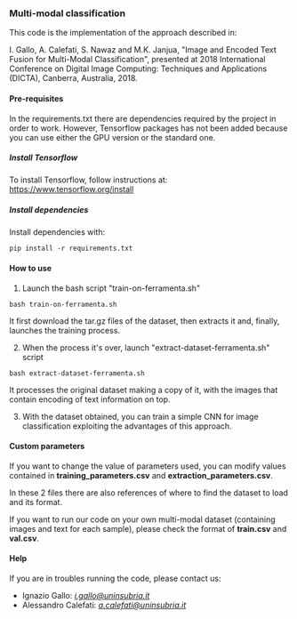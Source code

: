 ### Multi-modal classification

This code is the implementation of the approach described in: 

I. Gallo, A. Calefati, S. Nawaz and M.K. Janjua, 
"Image and Encoded Text Fusion for Multi-Modal Classification",
presented at 
2018 International Conference on Digital Image Computing: Techniques and Applications (DICTA), Canberra, Australia, 2018.


#### Pre-requisites

In the requirements.txt there are dependencies required by the project in order to work.
However, Tensorflow packages has not been added because you can use either the GPU version
or the standard one.


##### Install Tensorflow

To install Tensorflow, follow instructions at: https://www.tensorflow.org/install


##### Install dependencies

Install dependencies with:
 
`pip install -r requirements.txt`


#### How to use

1. Launch the bash script "train-on-ferramenta.sh"

`bash train-on-ferramenta.sh`

It first download the tar.gz files of the dataset, then extracts it and, finally, launches
the training process.

2. When the process it's over, launch "extract-dataset-ferramenta.sh" script

`bash extract-dataset-ferramenta.sh`

It processes the original dataset making a copy of it, with the images that contain 
encoding of text information on top.

3. With the dataset obtained, you can train a simple CNN for image classification exploiting
the advantages of this approach.


#### Custom parameters

If you want to change the value of parameters used, you can modify values 
contained in **training_parameters.csv** and **extraction_parameters.csv**.

In these 2 files there are also references of where to find the dataset to load and its format.

If you want to run our code on your own multi-modal dataset (containing images and text for each sample),
please check the format of **train.csv** and **val.csv**.


#### Help

If you are in troubles running the code, please contact us:

- Ignazio Gallo: *i.gallo@uninsubria.it*
- Alessandro Calefati: *a.calefati@uninsubria.it* 



